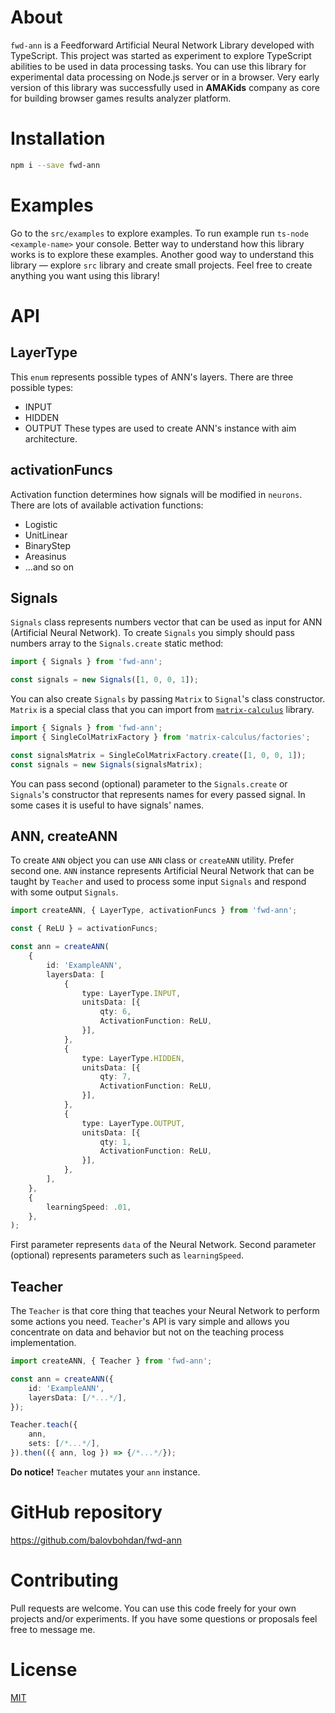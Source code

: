 # About
`fwd-ann` is a Feedforward Artificial Neural Network Library developed with TypeScript.
This project was started as experiment to explore TypeScript abilities to be used in
data processing tasks. You can use this library for experimental data processing on Node.js
server or in a browser. Very early version of this library was successfully used in **AMAKids**
company as core for building browser games results analyzer platform.

# Installation
```bash
npm i --save fwd-ann
```

# Examples
Go to the `src/examples` to explore examples. To run example run `ts-node <example-name>`
your console. Better way to understand how this library works is to explore these examples.
Another good way to understand this library — explore `src` library and create
small projects. Feel free to create anything you want using this library!


# API

## LayerType
This `enum` represents possible types of ANN's layers. There are three possible types:
* INPUT
* HIDDEN
* OUTPUT
These types are used to create ANN's instance with aim architecture.

## activationFuncs
Activation function determines how signals will be modified in `neurons`. There are lots of
available activation functions:
* Logistic
* UnitLinear
* BinaryStep
* Areasinus
* ...and so on

## Signals
`Signals` class represents numbers vector that can be used as input for
ANN (Artificial Neural Network). To create `Signals` you simply should pass numbers array
to the `Signals.create` static method:
```typescript
import { Signals } from 'fwd-ann';

const signals = new Signals([1, 0, 0, 1]);
```
You can also create `Signals` by passing `Matrix` to `Signal`'s class constructor. `Matrix` is a
special class that you can import from
[`matrix-calculus`](https://www.npmjs.com/package/matrix-calculus) library.
```typescript
import { Signals } from 'fwd-ann';
import { SingleColMatrixFactory } from 'matrix-calculus/factories';

const signalsMatrix = SingleColMatrixFactory.create([1, 0, 0, 1]);
const signals = new Signals(signalsMatrix);
```
You can pass second (optional) parameter to the `Signals.create` or `Signals`'s constructor that
represents names for every passed signal. In some cases it is useful to have signals' names.

## ANN, createANN
To create `ANN` object you can use `ANN` class or `createANN` utility. Prefer second one.
`ANN` instance represents Artificial Neural Network that can be taught by `Teacher`
and used to process some input `Signals` and respond with some output `Signals`.
```typescript
import createANN, { LayerType, activationFuncs } from 'fwd-ann';

const { ReLU } = activationFuncs;

const ann = createANN(
    {
        id: 'ExampleANN',
        layersData: [
            {
                type: LayerType.INPUT,
                unitsData: [{
                    qty: 6,
                    ActivationFunction: ReLU,
                }],
            },
            {
                type: LayerType.HIDDEN,
                unitsData: [{
                    qty: 7,
                    ActivationFunction: ReLU,
                }],
            },
            {
                type: LayerType.OUTPUT,
                unitsData: [{
                    qty: 1,
                    ActivationFunction: ReLU,
                }],
            },
        ],
    },
    {
        learningSpeed: .01,
    },
);
```
First parameter represents `data` of the Neural Network. Second parameter (optional) represents
parameters such as `learningSpeed`.

## Teacher
The `Teacher` is that core thing that teaches your Neural Network to perform
some actions you need. `Teacher`'s API is vary simple and allows you concentrate on
data and behavior but not on the teaching process implementation.
```typescript
import createANN, { Teacher } from 'fwd-ann';

const ann = createANN({
    id: 'ExampleANN',
    layersData: [/*...*/],
});

Teacher.teach({
    ann,
    sets: [/*...*/],
}).then(({ ann, log }) => {/*...*/});
```
**Do notice!** `Teacher` mutates your `ann` instance.

# GitHub repository
https://github.com/balovbohdan/fwd-ann

# Contributing
Pull requests are welcome. You can use this code freely for
your own projects and/or experiments. If you have some questions or proposals
feel free to message me.

# License
[MIT](https://choosealicense.com/licenses/mit/)
